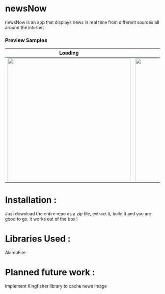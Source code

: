 # newsNow
newsNow is an app that displays news in real time from different sources all around the internet

### Preview Samples
| Loading | Main Screen | Economy News | Sports News | Technology News | Science News | Gaming News | News Preview |
| --- | --- | --- | --- | --- | --- | --- | --- |
| <img src="http://i.imgur.com/tiaG1P5.png" width="400" height="400">| <img src="http://i.imgur.com/tiaG1P5.png" width="400" height="400"> | <img src="http://i.imgur.com/tiaG1P5.png" width="400" height="400"> | <img src="http://i.imgur.com/tiaG1P5.png" width="400" height="400"> | <img src="http://i.imgur.com/tiaG1P5.png" width="400" height="400"> | <img src="http://i.imgur.com/tiaG1P5.png" width="400" height="400"> | <img src="http://i.imgur.com/tiaG1P5.png" width="400" height="400"> | <img src="http://i.imgur.com/tiaG1P5.png" width="400" height="400"> |

# Installation :
Just download the entire repo as a zip file, extract it, build it and you are good to go.
It works out of the box !

# Libraries Used :
AlamoFire

# Planned future work :
Implement Kingfisher library to cache news image
